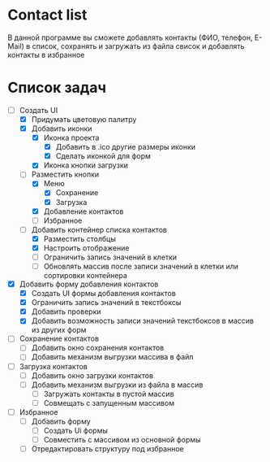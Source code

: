 # Contact list
В данной программе вы сможете добавлять контакты (ФИО, телефон, E-Mail) в список, сохранять и загружать из файла свисок и добавлять контакты в избранное
# Список задач
- [ ] Создать UI
  - [x] Придумать цветовую палитру
  - [x] Добавить иконки
    - [x] Иконка проекта
      - [x] Добавить в .ico другие размеры иконки
      - [x] Сделать иконкой для форм
    - [x] Иконка кнопки загрузки
  - [ ] Разместить кнопки
    - [x] Меню
      - [x] Сохранение
      - [x] Загрузка
    - [x] Добавление контактов
    - [ ] Избранное
  - [ ] Добавить контейнер списка контактов
    - [x] Разместить столбцы
    - [x] Настроить отображение
    - [ ] Ограничить запись значений в клетки
    - [ ] Обновлять массив после записи значений в клетки или сортировки контейнера
- [x] Добавить форму добавления контактов
  - [x] Создать UI формы добавления контактов
  - [x] Ограничить запись значений в текстбоксы
  - [x] Добавить проверки
  - [x] Добавить возможность записи значений текстбоксов в массив из других форм
- [ ] Сохранение контактов
  - [ ] Добавить окно сохранения контактов
  - [ ] Добавить механизм выгрузки массива в файл
- [ ] Загрузка контактов
  - [ ] Добавить окно загрузки контактов
  - [ ] Добавить механизм выгрузки из файла в массив
    - [ ] Загружать контакты в пустой массив
    - [ ] Совмещать с запущенным массивом
- [ ] Избранное
  - [ ] Добавить форму
    - [ ] Создать Ui формы
    - [ ] Совместить с массивом из основной формы
  - [ ] Отредактировать структуру под избранное
